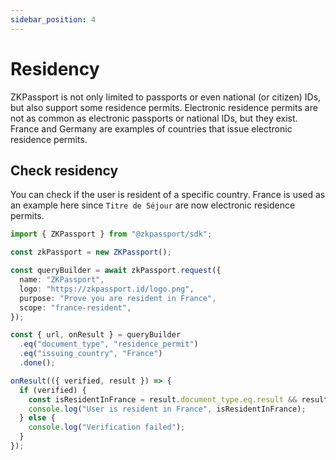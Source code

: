 ```yaml
---
sidebar_position: 4
---
```


# Residency

ZKPassport is not only limited to passports or even national (or citizen) IDs, but also support some residence permits. Electronic residence permits are not as common as electronic passports or national IDs, but they exist. France and Germany are examples of countries that issue electronic residence permits.

## Check residency

You can check if the user is resident of a specific country. France is used as an example here since `Titre de Séjour` are now electronic residence permits.

```typescript
import { ZKPassport } from "@zkpassport/sdk";

const zkPassport = new ZKPassport();

const queryBuilder = await zkPassport.request({
  name: "ZKPassport",
  logo: "https://zkpassport.id/logo.png",
  purpose: "Prove you are resident in France",
  scope: "france-resident",
});

const { url, onResult } = queryBuilder
  .eq("document_type", "residence_permit")
  .eq("issuing_country", "France")
  .done();

onResult(({ verified, result }) => {
  if (verified) {
    const isResidentInFrance = result.document_type.eq.result && result.issuing_country.eq.result;
    console.log("User is resident in France", isResidentInFrance);
  } else {
    console.log("Verification failed");
  }
});
```
